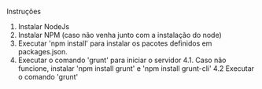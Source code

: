 Instruções

1. Instalar NodeJs
2. Instalar NPM (caso não venha junto com a instalação do node)
3. Executar 'npm install' para instalar os pacotes definidos em packages.json.
4. Executar o comando 'grunt' para iniciar o servidor
4.1. Caso não funcione, instalar 'npm install grunt' e 'npm install grunt-cli'
4.2  Executar o  comando 'grunt'


